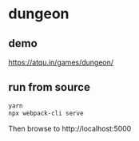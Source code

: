 # dungeon

## demo

<https://atqu.in/games/dungeon/>

## run from source
```bash
yarn
npx webpack-cli serve
```

Then browse to http://localhost:5000

